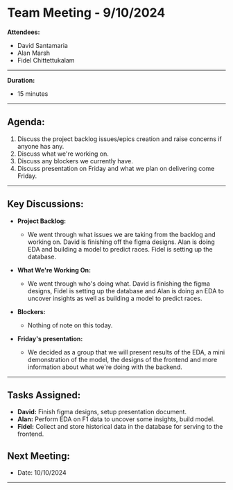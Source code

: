# Team Meeting - 9/10/2024


**Attendees:**  
- David Santamaria
- Alan Marsh
- Fidel Chittettukalam

---

**Duration:**
- 15 minutes

---

## Agenda:

1. Discuss the project backlog issues/epics creation and raise concerns if anyone has any.
2. Discuss what we're working on.
3. Discuss any blockers we currently have.
4. Discuss presentation on Friday and what we plan on delivering come Friday.

---

## Key Discussions:

- **Project Backlog:**
  - We went through what issues we are taking from the backlog and working on. David is finishing off the figma designs. Alan is doing EDA and building a model to predict races. Fidel is setting up the database.

- **What We're Working On:**
  - We went through who's doing what. David is finishing the figma designs, Fidel is setting up the database and Alan is doing an EDA to uncover insights as well as building a model to predict races.

- **Blockers:**
  - Nothing of note on this today.

- **Friday's presentation:**
  - We decided as a group that we will present results of the EDA, a mini demonstration of the model, the designs of the frontend and more information about what we're doing with the backend.

---

## Tasks Assigned:

- **David:** Finish figma designs, setup presentation document.
- **Alan:** Perform EDA on F1 data to uncover some insights, build model.
- **Fidel:** Collect and store historical data in the database for serving to the frontend.

## Next Meeting:
- Date: 10/10/2024

---